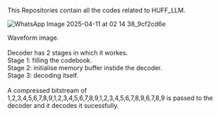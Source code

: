 This Repositories contain all the codes related to HUFF_LLM. </br>


![WhatsApp Image 2025-04-11 at 02 14 38_9cf2cd6e](https://github.com/user-attachments/assets/823b6ae9-9162-4e27-a92e-a803ddce4948)


Waveform image. </br></br>
Decoder has 2 stages in which it workes. </br>
Stage 1: filling the codebook. </br>
Stage 2: initialise memory buffer instide the decoder. </br>
Stage 3: decoding itself. </br> </br>
A compressed bitstream of 1,2,3,4,5,6,7,8,9,1,2,3,4,5,6,7,8,9,1,2,3,4,5,6,7,8,9,6,7,8,9 is passed to the decoder and it decodes it sucessfully. </br>
